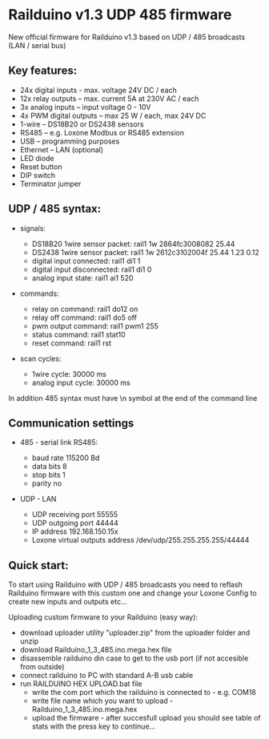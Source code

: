 # Railduino v1.3 UDP 485 firmware

New official firmware for Railduino v1.3 based on UDP / 485 broadcasts (LAN / serial bus)

Key features:
---------------

- 24x digital inputs - max. voltage 24V DC / each
- 12x relay outputs – max. current 5A at 230V AC / each
- 3x analog inputs – input voltage 0 - 10V
- 4x PWM digital outputs – max 25 W / each, max 24V DC
- 1-wire – DS18B20 or DS2438 sensors 
- RS485 – e.g. Loxone Modbus or RS485 extension
- USB – programming purposes
- Ethernet – LAN (optional)
- LED diode
- Reset button
- DIP switch
- Terminator jumper

UDP / 485 syntax:
---------------------
 
   - signals:
     - DS18B20 1wire sensor packet:    rail1 1w 2864fc3008082 25.44
     - DS2438 1wire sensor packet:     rail1 1w 2612c3102004f 25.44 1.23 0.12
     - digital input connected:        rail1 di1 1
     - digital input disconnected:     rail1 di1 0
     - analog input state:             rail1 ai1 520
   
   - commands:
     - relay on command:               rail1 do12 on
     - relay off command:              rail1 do5 off
     - pwm output command:             rail1 pwm1 255
     - status command:                 rail1 stat10
     - reset command:                  rail1 rst
   
   - scan cycles:
     - 1wire cycle:                    30000 ms
     - analog input cycle:             30000 ms

In addition 485 syntax must have \n symbol at the end of the command line

Communication settings
-----------------------

- 485 - serial link RS485:
  - baud rate                    115200 Bd
  - data bits                        8
  - stop bits                         1
  - parity                                              no
  
- UDP - LAN
  - UDP receiving port                           55555
  - UDP outgoing port                            44444
  - IP address                               192.168.150.15x
  - Loxone virtual outputs address    /dev/udp/255.255.255.255/44444

Quick start:
----------------------

To start using Railduino with UDP / 485 broadcasts you need to reflash Railduino firmware with this custom one and change
your Loxone Config to create new inputs and outputs etc... 

Uploading custom firmware to your Railduino (easy way):

- download uploader utility "uploader.zip" from the uploader folder and unzip
- download Railduino_1_3_485.ino.mega.hex file
- disassemble railduino din case to get to the usb port (if not accesible from outside)
- connect railduino to PC with standard A-B usb cable
- run RAILDUINO HEX UPLOAD.bat file
  - write the com port which the railduino is connected to - e.g. COM18
  - write file name which you want to upload - Railduino_1_3_485.ino.mega.hex
  - upload the firmware - after succesfull upload you should see table of stats with the press key to continue...
  
